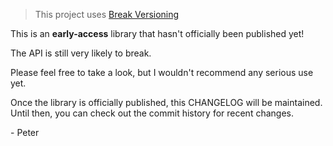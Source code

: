 > This project uses [Break Versioning](https://github.com/ptaoussanis/encore/blob/master/BREAK-VERSIONING.md)

This is an **early-access** library that hasn't officially been published yet!

The API is still very likely to break.

Please feel free to take a look, but I wouldn't recommend any serious use yet.

Once the library is officially published, this CHANGELOG will be maintained. Until then, you can check out the commit history for recent changes.

\- Peter